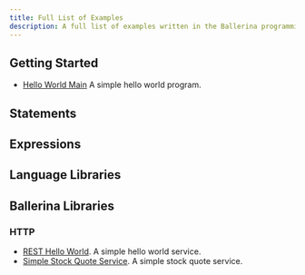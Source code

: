 ```yaml
---
title: Full List of Examples
description: A full list of examples written in the Ballerina programming language.
---
```


## Getting Started

* [Hello World Main](/samples/short/1_basic/hello_world_main) A simple hello world program.

## Statements


## Expressions


## Language Libraries

## Ballerina Libraries

### HTTP

* [REST Hello World](/samples/mock/helloworldservice/). A simple hello world service. 
* [Simple Stock Quote Service](/samples/mock/simplestockquoteservice/). A simple stock quote service.
